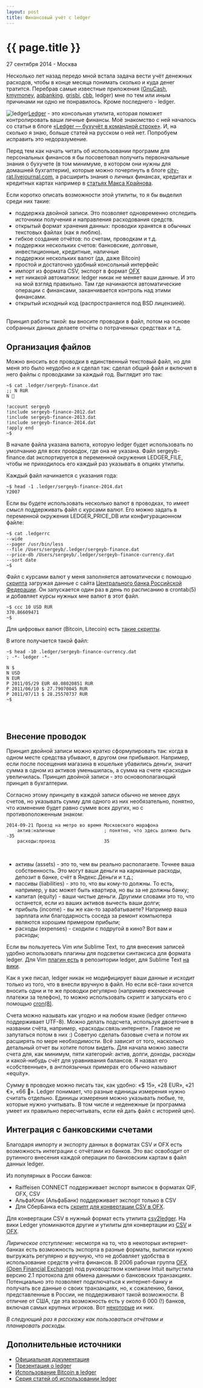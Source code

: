 ```yaml
---
layout: post
title: Финансовый учёт с ledger
---
```


{{ page.title }}
================

<p class="meta">27 сентября 2014 - Москва</p>

Несколько лет назад передо мной встала задача вести учёт денежных
расходов, чтобы в конце месяца понимать сколько и куда денег тратится.
Перебрав самые известные приложения ([GnuCash](http://www.gnucash.org),
[kmymoney](http://kmymoney2.sourceforge.net/),
[aqbanking](http://www.aquamaniac.de/sites/aqbanking/), [grisbi](http://www.grisbi.org),
[cbb](http://gna.org/projects/cbb/), ledger) мне по тем или иным причинами ни одно не понравилось.
Кроме последнего - ledger.

<img src="http://blog.bronevichok.ru/images/russian_ruble.png" alt="ledger" style="float:left">
<!-- http://assets.knowledge.allianz.com/img/behavioral_finance_money_mistakes_rtr22oov_ah_55316.jpg -->

[Ledger](http://www.ledger-cli.org) - это консольная утилита, которая поможет контролировать ваши личные финансы.
Моё знакомство с ней началось со статьи в блоге
[«Ledger — бухучёт в командной строке»](http://s.arboreus.com/2009/05/personal-accounting-in-command-line.html).
И, на сколько я знаю, больше статей на русском о ней нет. Попробуем исправить это недоразумение.

Перед тем как начать читать об использовании программ для персональных финансов
я бы посоветовал получить первоначальные знания о бухучете
(в том минимуме, в котором они нужны для домашней бухгалтерии), которые
можно почерпнуть в блоге <a href="http://city-rat.livejournal.com/tag/бухучет">city-rat.livejournal.com</a>,
а расширить знания о личных финансах, кредитах и кредитных картах например в
[статьях Макса Крайнова](http://www.kraynov.com/personal-finance/).

Если коротко описать возможности этой утилиты, то я бы выделил среди них такие:

- поддержка двойной записи. Это позволяет одновременно отследить
источники получения и направления расходования средств.
- открытый формат хранения данных: проводки хранятся
в обычных текстовых файлах (как я люблю).
- гибкое создание отчётов: по счетам, проводкам и т.д.
- поддержки нескольких счетов: банковские, долговые, инвестиционные, кредитные, наличные
- поддержки нескольких валют (да, даже Bitcoin)
- простой и достаточно удобный консольный интерфейс
- импорт из формата CSV, экспорт в формат [OFX](http://en.wikipedia.org/wiki/Open_Financial_Exchange)
- нет никакой автоматики: ledger никак не меняет ваши данные.
И это на мой взгляд правильно. Там где начинаются автоматические операции с финансами,
заканчивается контроль над этими финансами.
- открытый исходный код (распространяется под BSD лицензией).
<br><br>

Принцип работы такой: вы вносите проводки в файл, потом на основе собранных данных
делаете отчёты о потраченных средствах и т.д.

## Организация файлов

Можно вносить все проводки в единственный текстовый файл, но для меня
это было неудобно и я сделал так:
сделал общий файл и включил в него файлы с проводками за каждый год.
Выглядит это так:

	~$ cat .ledger/sergeyb-finance.dat
	;; N RUR
	N ⃋

	!account sergeyb
	!include sergeyb-finance-2012.dat
	!include sergeyb-finance-2013.dat
	!include sergeyb-finance-2014.dat
	!apply end
	~$

В начале файла указана валюта, которую ledger будет использовать по умолчанию
для всех проводок, где она не указана.
Файл sergeyb-finance.dat экспортируется в переменной окружения LEDGER_FILE,
чтобы не приходилось его каждый раз указывать в опциях утилиты.

Каждый файл начинается с указания года:

	~$ head -1 .ledger/sergeyb-finance-2014.dat
	Y2007

Если вы будете использовать несколько валют в проводках, то имеет смысл
поддерживать файл с курсами валют. Его можно задать в переменной окружения
LEDGER_PRICE_DB или конфигурационном файле:

	~$ cat .ledgerrc
	--wide
	--pager /usr/bin/less
	--file /Users/sergeyb/.ledger/sergeyb-finance.dat
	--price-db /Users/sergeyb/.ledger/sergeyb-finance-currency.dat
	--sort date
	~$

Файл с курсами валют у меня заполняется автоматически с помощью
[скрипта](https://gist.github.com/ligurio/d6c7ebd6660b81363bde)
загружая данные с сайта [Центрального банка Российской Федерации](http://cbr.ru).
Он запускается один раз в день по расписанию в crontab(5)
и добавляет курсы нужных мне валют в этот файл.

	~$ ccc 10 USD RUR
	370.86609471
	~$

Для цифровых валют (Bitcoin, Litecoin) есть [такие скрипты](https://github.com/toddfries/ledger-commodities).

В итоге получается такой файл:

	~$ head -10 .ledger/sergeyb-finance-currency.dat
	; -*- ledger -*-

	N $
	N USD
	N EUR
	P 2011/05/29 EUR 40.08020851 RUR
	P 2011/06/10 $ 27.79070045 RUR
	P 2011/07/13 $ 28.25570737 RUR
	~$
<br><br>


## Внесение проводок

Принцип двойной записи можно кратко cформулировать так:
когда в одном месте средства убывают, в другом они прибывают.
Например, если после посещения магазина в кошельке убавились деньги, значит
сумма в одном из активов уменьшилась, а сумма на счете «расходы» увеличилась.
Принцип двойной записи - это основополагающий принцип в бухгалтерии.

Согласно этому принципу в каждой записи обычно не менее двух счетов,
но указывать сумму для одного из них необязательно, понятно,
что изменение будет равно сумме всех других, но с противоположенным знаком:

	2014-09-21 Проезд на метро во время Московского марафона
		актив:наличные					; понятно, что здесь должно быть -35
		расходы:проезд					35
<br>

<!--
Двойная запись
Балансовое уравнение является основой системы двойных записей:
для каждого изменения значения счета в одной части уравнения должно
быть и изменение значения соответствующего счета в другой части уравнения.
Этот принцип называется принцип баланса и является основным
в работе GnuCash и других систем счета финансов, использующих
систему двойной записи. Выполняя операцию в таких системах вы всегда
работаете как минимум с двумя счетами, поскольку это является
обязательным условием для сохранения баланса.
-->

* активы (assets) - это то, чем вы реально располагаете. Точнее  ваша собственность.
Это могут ваши деньги на карманные расходы, депозит в банке, счёт в Яндекс.Деньги и т.д.;
* пассивы (liabilities) - это то, что вы кому-то должны.
То есть, например, у вас может быть квартира, но вы за не должны банку;
* капитал (equity) - ваши чистые деньги. Другими словами это то,
что останется, если из ваших активов вычесть ваши долги;
* прибыль (income) - вы же как-то зарабатываете? Например ваша зарплата
или благодарность соседа за ремонт компьютера являются хорошим примером прибыли;
* расходы (expenses) - сходили с подругой в кино? Вот вам и расходы;

Если вы пользуетесь Vim или Sublime Text,
то для внесения записей удобно использовать плагины для подсветки синтаксиса для формата ledger.
Для Vim [плагин есть](https://github.com/ledger/vim-ledger/blob/master/syntax/ledger.vim)
в репозитории ledger, для Sublime Text [на вики](https://github.com/ledger/ledger/wiki/Using-Sublime-Text).

Как я уже писал, ledger никак не модифицирует ваши данные и исходит
только из того, что в внесли вручную в файл.
Но если всё-таки хочется вносить одни и те же проводки регулярно
(например ежемесячные платежи за телефон), то можно использовать скрипт и запускать его
с помощью [cron(8)](http://www.openbsd.org/cgi-bin/man.cgi/OpenBSD-current/man8/cron.8?query=cron&sec=8).

Счета можно называть как угодно и на любом языке (ledger отлично поддерживает UTF-8).
Можно делать подсчета, используя двоеточие в названии счёта, например, «расходы:связь:интернет».
Главное не запутаться потом в них :) Советую сделать базовые счета и потом
их расширять по мере необходимости. Всё зависит от того, насколько детальный отчет вы хотите потом видеть.
Для начала можно завести счета для, как минимум, пяти категорий:
актив, долги, доходы, расходы и какой-нибудь счёт для уравнивания балансов.
Я назвал его «собственные», в англоязычных примерах его обычно называют «equity».

Сумму в проводке можно писать так, как удобно: «$ 15», «28 EUR», «21 €», «66 ⃋».
Ledger понимает, что разные единицы измерения нужно считать отдельно.
Единицы измерения можно указывать любые, те, которые нужно учитывать.
В том числе и неденежные (и программа умеет их правильно пересчитывать,
если ей дать файл с историей цен).

## Интеграция с банковскими счетами

Благодаря импорту и экспорту данных в форматах CSV и OFX
есть возможность интеграции с отчётами из банков.
Это вас освободит от рутинного внесения каждой операции по банковским картам
в файл данных ledger.

Из популярных в России банков:

- Raiffeisen CONNECT поддерживает экспорт выписок в форматах QIF, OFX, CSV
- АльфаКлик (АльфаБанк) поддерживает экспорт только в CSV
- Для СберБанка есть [скрипт для конвертации CSV в OFX](https://gitorious.org/sb2ofx).

Для конвертации CSV в нужный формат есть утилита [csv2ledger](https://launchpad.net/csv2ledger).
На вики Ledger упоминаются другие и утилиты для конвертации из
[CSV](https://github.com/ledger/ledger/wiki/CSV-Import)
и [OFX](https://github.com/ledger/ledger/wiki/OFX-Import).

_Лирическое отступление:_ несмотря на то, что в некоторых интернет-банках
есть возможность экспорта в разные форматы, выписки нужно выгружать регулярно и вручную,
что не добавляет удобства в использование средств учёта финансов.
В 2006 рабочая группа [OFX (Open Financial Exchange)](http://www.ofx.net/) под руководством
компании Intuit выпустила версию 2.1 протокола для обмена данными
о банковских транзакциях. Потенциально это позволяет подключаться к
интернет-банку и получать все данные о своих транзакциях, но, к сожалению,
банки, представленные в России, не поддерживают такой возможности.
В отличие от США, где эта возможность есть у около 6 000 (!) банков, включая
самых крупных игроков. Вот [некоторые](http://wiki.gnucash.org/wiki/OFX_Direct_Connect_Bank_Settings) их них.
<!-- http://habrahabr.ru/post/129721/ -->

_В следующий раз я расскажу как пользоваться отчётами и планировать
расходы._
<br>

## Дополнительные источники

- [Официальная документация](http://www.ledger-cli.org/docs.html)
- [Презентация о ledger](http://matthewturland.com/slides/ledger-stats/)
- [Использование Bitcoin в ledger](https://www.reddit.com/r/Bitcoin/comments/155gw5/heres_how_you_use_ledger_to_account_for_bitcoin/)
- [Серия статей об использовании ledger](http://matthewturland.com/category/ledger/)

<br>
